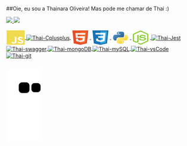 ##Oie, eu sou a Thainara Oliveira! Mas pode me chamar de Thai :)

<div>
  <a href="https://github.com/thaisdo">
  <img height ="180em" src="https://github-readme-stats.vercel.app/api?username=thaisdo&theme=gotham&show_icons=true">
  <img height ="180em" src="https://github-readme-stats.vercel.app/api/top-langs/?username=thaisdo&layout=compact&langs_count=168&theme=gotham">
</div>
  
<div style="display: inline_block"><br>
  <img align="center" alt="Thai-Js" height="40" width="50" src="https://raw.githubusercontent.com/devicons/devicon/master/icons/javascript/javascript-plain.svg">
  <img align="center" alt="Thai-Cplusplus" height="40" width="50" src="https://cdn.jsdelivr.net/gh/devicons/devicon/icons/cplusplus/cplusplus-original.svg">
  <img align="center" alt="Thai-HTML5" height="40" width="50" src="https://raw.githubusercontent.com/devicons/devicon/master/icons/html5/html5-original.svg">
  <img align="center" alt="Thai-Css3" height="40" width="50" src="https://raw.githubusercontent.com/devicons/devicon/master/icons/css3/css3-original.svg">
  <img align="center" alt="Thai-Python" height="40" width="50" src="https://raw.githubusercontent.com/devicons/devicon/master/icons/python/python-original.svg">
  <img align="center" alt="Thai-NodeJs" height="40" width="50" src="https://raw.githubusercontent.com/devicons/devicon/master/icons/nodejs/nodejs-original.svg">
  <img align="center" alt="Thai-Jest" height="40" width="50" src="https://cdn.jsdelivr.net/gh/devicons/devicon/icons/jest/jest-plain.svg">
  <img align="center" alt="Thai-swagger" height="40" width="50" src="https://cdn.svgporn.com/logos/swagger.svg">
  <img align="center" alt="Thai-mongoDB" height="40" width="50" src="https://cdn.jsdelivr.net/gh/devicons/devicon/icons/mongodb/mongodb-original.svg">
  <img align="center" alt="Thai-mySQL" height="40" width="50" src="https://cdn.jsdelivr.net/gh/devicons/devicon/icons/mysql/mysql-original.svg">
  <img align="center" alt="Thai-vsCode" height="40" width="50" src="https://cdn.jsdelivr.net/gh/devicons/devicon/icons/vscode/vscode-original.svg">
  <img align="center" alt="Thai-git" height="40" width="50" src="https://cdn.jsdelivr.net/gh/devicons/devicon/icons/git/git-original.svg">
</div>
  
  ##
  
  ![Snake animation](https://github.com/thaisdo/thaisdo/blob/output/github-contribution-grid-snake.svg)


